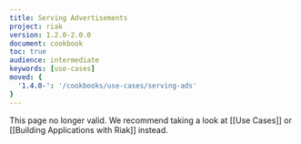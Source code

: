```yaml
---
title: Serving Advertisements
project: riak
version: 1.2.0-2.0.0
document: cookbook
toc: true
audience: intermediate
keywords: [use-cases]
moved: {
  '1.4.0-': '/cookbooks/use-cases/serving-ads'
}
---
```


This page no longer valid. We recommend taking a look at [[Use Cases]]
or [[Building Applications with Riak]] instead.
